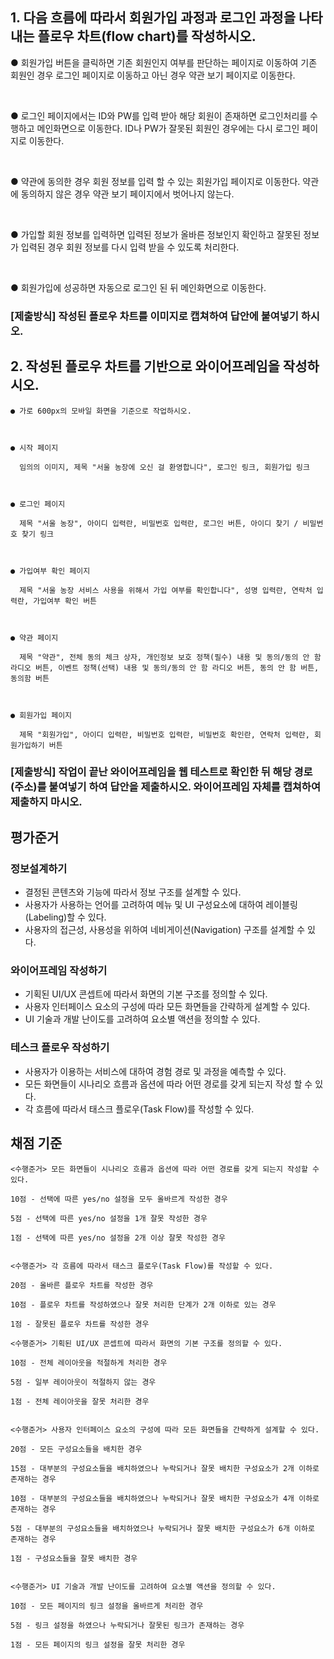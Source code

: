 ## 1. 다음 흐름에 따라서 회원가입 과정과 로그인 과정을 나타내는 플로우 차트(flow chart)를 작성하시오.

● 회원가입 버튼을 클릭하면 기존 회원인지 여부를 판단하는 페이지로 이동하여 기존 회원인 경우 로그인 페이지로 이동하고 아닌 경우 약관 보기 페이지로 이동한다.

 <br>

● 로그인 페이지에서는 ID와 PW를 입력 받아 해당 회원이 존재하면 로그인처리를 수행하고 메인화면으로 이동한다. ID나 PW가 잘못된 회원인 경우에는 다시 로그인 페이지로 이동한다.

  <br>

● 약관에 동의한 경우 회원 정보를 입력 할 수 있는 회원가입 페이지로 이동한다. 약관에 동의하지 않은 경우 약관 보기 페이지에서 벗어나지 않는다.

  <br>

● 가입할 회원 정보를 입력하면 입력된 정보가 올바른 정보인지 확인하고 잘못된 정보가 입력된 경우 회원 정보를 다시 입력 받을 수 있도록 처리한다.

  <br>

● 회원가입에 성공하면 자동으로 로그인 된 뒤 메인화면으로 이동한다.

### [제출방식] 작성된 플로우 차트를 이미지로 캡쳐하여 답안에 붙여넣기 하시오.


## 2. 작성된 플로우 차트를 기반으로 와이어프레임을 작성하시오.

```
● 가로 600px의 모바일 화면을 기준으로 작업하시오. 

 

● 시작 페이지

  임의의 이미지, 제목 "서울 농장에 오신 걸 환영합니다", 로그인 링크, 회원가입 링크

   

● 로그인 페이지

  제목 "서울 농장", 아이디 입력란, 비밀번호 입력란, 로그인 버튼, 아이디 찾기 / 비밀번호 찾기 링크

 

● 가입여부 확인 페이지

  제목 "서울 농장 서비스 사용을 위해서 가입 여부를 확인합니다", 성명 입력란, 연락처 입력란, 가입여부 확인 버튼

 

● 약관 페이지

  제목 "약관", 전체 동의 체크 상자, 개인정보 보호 정책(필수) 내용 및 동의/동의 안 함 라디오 버튼, 이벤트 정책(선택) 내용 및 동의/동의 안 함 라디오 버튼, 동의 안 함 버튼, 동의함 버튼

 

● 회원가입 페이지

  제목 "회원가입", 아이디 입력란, 비밀번호 입력란, 비밀번호 확인란, 연락처 입력란, 회원가입하기 버튼
```
 
### [제출방식] 작업이 끝난 와이어프레임을 웹 테스트로 확인한 뒤 해당 경로(주소)를 붙여넣기 하여 답안을 제출하시오. 와이어프레임 자체를 캡쳐하여 제출하지 마시오.

## 평가준거
### 정보설계하기
- 결정된 콘텐츠와 기능에 따라서 정보 구조를 설계할 수 있다.
- 사용자가 사용하는 언어를 고려하여 메뉴 및 UI 구성요소에 대하여 레이블링(Labeling)할 수 있다.
- 사용자의 접근성, 사용성을 위하여 네비게이션(Navigation) 구조를 설계할 수 있다.
### 와이어프레임 작성하기
- 기획된 UI/UX 콘셉트에 따라서 화면의 기본 구조를 정의할 수 있다.
- 사용자 인터페이스 요소의 구성에 따라 모든 화면들을 간략하게 설계할 수 있다.
- UI 기술과 개발 난이도를 고려하여 요소별 액션을 정의할 수 있다.
### 테스크 플로우 작성하기
- 사용자가 이용하는 서비스에 대하여 경험 경로 및 과정을 예측할 수 있다.
- 모든 화면들이 시나리오 흐름과 옵션에 따라 어떤 경로를 갖게 되는지 작성 할 수 있다.
- 각 흐름에 따라서 태스크 플로우(Task Flow)를 작성할 수 있다.

## 채점 기준
```
<수행준거> 모든 화면들이 시나리오 흐름과 옵션에 따라 어떤 경로를 갖게 되는지 작성할 수 있다.

10점 - 선택에 따른 yes/no 설정을 모두 올바르게 작성한 경우

5점 - 선택에 따른 yes/no 설정을 1개 잘못 작성한 경우

1점 - 선택에 따른 yes/no 설정을 2개 이상 잘못 작성한 경우


<수행준거> 각 흐름에 따라서 태스크 플로우(Task Flow)를 작성할 수 있다.

20점 - 올바른 플로우 차트를 작성한 경우

10점 - 플로우 차트를 작성하였으나 잘못 처리한 단계가 2개 이하로 있는 경우

1점 - 잘못된 플로우 차트를 작성한 경우

<수행준거> 기획된 UI/UX 콘셉트에 따라서 화면의 기본 구조를 정의할 수 있다.

10점 - 전체 레이아웃을 적절하게 처리한 경우

5점 - 일부 레이아웃이 적절하지 않는 경우

1점 - 전체 레이아웃을 잘못 처리한 경우

 
<수행준거> 사용자 인터페이스 요소의 구성에 따라 모든 화면들을 간략하게 설계할 수 있다.

20점 - 모든 구성요소들을 배치한 경우

15점 - 대부분의 구성요소들을 배치하였으나 누락되거나 잘못 배치한 구성요소가 2개 이하로 존재하는 경우

10점 - 대부분의 구성요소들을 배치하였으나 누락되거나 잘못 배치한 구성요소가 4개 이하로 존재하는 경우

5점 - 대부분의 구성요소들을 배치하였으나 누락되거나 잘못 배치한 구성요소가 6개 이하로 존재하는 경우

1점 - 구성요소들을 잘못 배치한 경우


<수행준거> UI 기술과 개발 난이도를 고려하여 요소별 액션을 정의할 수 있다.

10점 - 모든 페이지의 링크 설정을 올바르게 처리한 경우

5점 - 링크 설정을 하였으나 누락되거나 잘못된 링크가 존재하는 경우

1점 - 모든 페이지의 링크 설정을 잘못 처리한 경우
```
